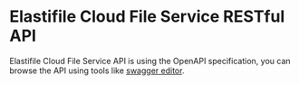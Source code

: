 # Elastifile Cloud File Service RESTful API

Elastifile Cloud File Service API is using the OpenAPI specification, you can browse the API using tools like [swagger editor](https://editor.swagger.io/).
